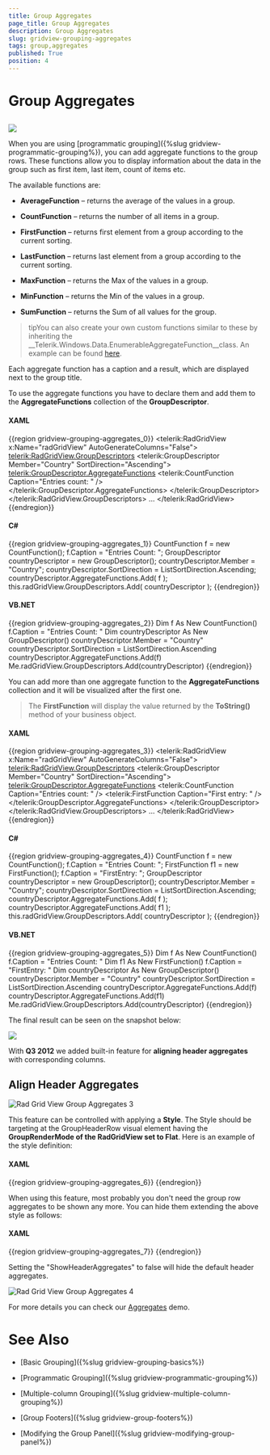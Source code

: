 ```yaml
---
title: Group Aggregates
page_title: Group Aggregates
description: Group Aggregates
slug: gridview-grouping-aggregates
tags: group,aggregates
published: True
position: 4
---
```


# Group Aggregates



## 

![](images/RadGridView_GroupAggregates_1.png)

When you are using [programmatic grouping]({%slug gridview-programmatic-grouping%}), you can add aggregate functions to the group rows. These functions allow you to display information about the data in the group such as first item, last item, count of items etc. 

The available functions are:

* __AverageFunction__ – returns the average of the values in a group. 

* __CountFunction__ – returns the number of all items in a group. 

* __FirstFunction__ – returns first element from a group according to the current sorting. 

* __LastFunction__ – returns last element from a group according to the current sorting. 

* __MaxFunction__ – returns the Max of the values in a group. 

* __MinFunction__ – returns the Min of the values in a group. 

* __SumFunction__ – returns the Sum of all values for the group.

>tipYou can also create your own custom functions similar to these by inheriting the __Telerik.Windows.Data.EnumerableAggregateFunction__class. An example can be found [here](http://demos.telerik.com/silverlight/#GridView/CustomAggregates ).

Each aggregate function has a caption and a result, which are displayed next to the group title. 

To use the aggregate functions you have to declare them and add them to the __AggregateFunctions__ collection of the __GroupDescriptor__.

#### __XAML__

{{region gridview-grouping-aggregates_0}}
	<telerik:RadGridView x:Name="radGridView"
	                         AutoGenerateColumns="False">
	    <telerik:RadGridView.GroupDescriptors>
	        <telerik:GroupDescriptor Member="Country"
	                                     SortDirection="Ascending">
	            <telerik:GroupDescriptor.AggregateFunctions>
	                <telerik:CountFunction Caption="Entries count: " />
	            </telerik:GroupDescriptor.AggregateFunctions>
	        </telerik:GroupDescriptor>
	    </telerik:RadGridView.GroupDescriptors>
	    ...
	</telerik:RadGridView>
	{{endregion}}



#### __C#__

{{region gridview-grouping-aggregates_1}}
	CountFunction f = new CountFunction();
	f.Caption = "Entries Count: ";
	GroupDescriptor countryDescriptor = new GroupDescriptor();
	countryDescriptor.Member = "Country";
	countryDescriptor.SortDirection = ListSortDirection.Ascending;
	countryDescriptor.AggregateFunctions.Add( f );
	this.radGridView.GroupDescriptors.Add( countryDescriptor );
	{{endregion}}



#### __VB.NET__

{{region gridview-grouping-aggregates_2}}
	Dim f As New CountFunction()
	f.Caption = "Entries Count: "
	Dim countryDescriptor As New GroupDescriptor()
	countryDescriptor.Member = "Country"
	countryDescriptor.SortDirection = ListSortDirection.Ascending
	countryDescriptor.AggregateFunctions.Add(f)
	Me.radGridView.GroupDescriptors.Add(countryDescriptor)
	{{endregion}}



You can add more than one aggregate function to the __AggregateFunctions__ collection and it will be visualized after the first one.

>The __FirstFunction__ will display the value returned by the __ToString()__ method of your business object.

#### __XAML__

{{region gridview-grouping-aggregates_3}}
	<telerik:RadGridView x:Name="radGridView"
	                         AutoGenerateColumns="False">
	    <telerik:RadGridView.GroupDescriptors>
	        <telerik:GroupDescriptor Member="Country"
	                                     SortDirection="Ascending">
	            <telerik:GroupDescriptor.AggregateFunctions>
	                <telerik:CountFunction Caption="Entries count: " />
	                <telerik:FirstFunction Caption="First entry: " />            
	            </telerik:GroupDescriptor.AggregateFunctions>
	        </telerik:GroupDescriptor>
	    </telerik:RadGridView.GroupDescriptors>
	    ...
	</telerik:RadGridView>
	{{endregion}}



#### __C#__

{{region gridview-grouping-aggregates_4}}
	CountFunction f = new CountFunction();
	f.Caption = "Entries Count: ";
	FirstFunction f1 = new FirstFunction();
	f.Caption = "FirstEntry: ";
	GroupDescriptor countryDescriptor = new GroupDescriptor();
	countryDescriptor.Member = "Country";
	countryDescriptor.SortDirection = ListSortDirection.Ascending;
	countryDescriptor.AggregateFunctions.Add( f );
	countryDescriptor.AggregateFunctions.Add( f1 );
	this.radGridView.GroupDescriptors.Add( countryDescriptor );
	{{endregion}}



#### __VB.NET__

{{region gridview-grouping-aggregates_5}}
	Dim f As New CountFunction()
	f.Caption = "Entries Count: "
	Dim f1 As New FirstFunction()
	f.Caption = "FirstEntry: "
	Dim countryDescriptor As New GroupDescriptor()
	countryDescriptor.Member = "Country"
	countryDescriptor.SortDirection = ListSortDirection.Ascending
	countryDescriptor.AggregateFunctions.Add(f)
	countryDescriptor.AggregateFunctions.Add(f1)
	Me.radGridView.GroupDescriptors.Add(countryDescriptor)
	{{endregion}}



The final result can be seen on the snapshot below:

![](images/RadGridView_GroupAggregates_2.png)

With __Q3 2012__ we added built-in feature for __aligning header aggregates__ with corresponding columns.
        

## Align Header Aggregates

![Rad Grid View Group Aggregates 3](images/RadGridView_GroupAggregates_3.png)

This feature can be controlled with applying a __Style__. The Style should be targeting at the GroupHeaderRow visual element having the __GroupRenderMode of the RadGridView set to Flat__.
          Here is an example of the style definition:
        

#### __XAML__

{{region gridview-grouping-aggregates_6}}
	     <Style TargetType="telerik:GroupHeaderRow">
	        <Setter Property="ShowGroupHeaderColumnAggregates" Value="True" />
	     </Style>
	{{endregion}}



When using this feature, most probably you don't need the group row aggregates to be shown any more. You can hide them extending the above style as follows:
        

#### __XAML__

{{region gridview-grouping-aggregates_7}}
	     <Style TargetType="telerik:GroupHeaderRow">
	        <Setter Property="ShowGroupHeaderColumnAggregates" Value="True" />
	        <Setter Property="ShowHeaderAggregates" Value="False" />  
	     </Style>
	{{endregion}}



Setting the "ShowHeaderAggregates" to false will hide the default header aggregates.

![Rad Grid View Group Aggregates 4](images/RadGridView_GroupAggregates_4.png)

For more details you can check our
          [Aggregates](http://demos.telerik.com/silverlight/#GridView/Aggregates) demo.
        

# See Also

 * [Basic Grouping]({%slug gridview-grouping-basics%})

 * [Programmatic Grouping]({%slug gridview-programmatic-grouping%})

 * [Multiple-column Grouping]({%slug gridview-multiple-column-grouping%})

 * [Group Footers]({%slug gridview-group-footers%})

 * [Modifying the Group Panel]({%slug gridview-modifying-group-panel%})
